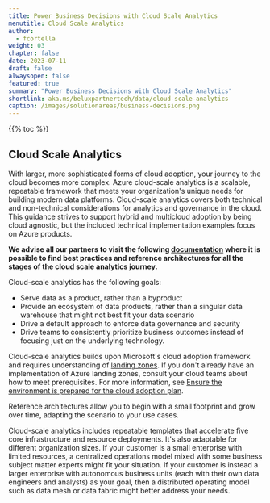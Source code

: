 ```yaml
---
title: Power Business Decisions with Cloud Scale Analytics
menutitle: Cloud Scale Analytics
author: 
  - fcortella
weight: 03
chapter: false
date: 2023-07-11
draft: false
alwaysopen: false
featured: true
summary: "Power Business Decisions with Cloud Scale Analytics"
shortlink: aka.ms/beluxpartnertech/data/cloud-scale-analytics
caption: /images/solutionareas/business-decisions.png
---
```

{{% toc %}}

## Cloud Scale Analytics
 
 With larger, more sophisticated forms of cloud adoption, your journey to the cloud becomes more complex. Azure cloud-scale analytics is a scalable, repeatable framework that meets your organization's unique needs for building modern data platforms. Cloud-scale analytics covers both technical and non-technical considerations for analytics and governance in the cloud. This guidance strives to support hybrid and multicloud adoption by being cloud agnostic, but the included technical implementation examples focus on Azure products. 

**We advise all our partners to visit the following [documentation](https://learn.microsoft.com/en-us/azure/cloud-adoption-framework/scenarios/cloud-scale-analytics/) where it is possible to find best practices and reference architectures for all  the stages of the cloud scale analytics journey.**

Cloud-scale analytics has the following goals:

-   Serve data as a product, rather than a byproduct
-   Provide an ecosystem of data products, rather than a singular data warehouse that might not best fit your data scenario
-   Drive a default approach to enforce data governance and security
-   Drive teams to consistently prioritize business outcomes instead of focusing just on the underlying technology.

Cloud-scale analytics builds upon Microsoft's cloud adoption framework and requires understanding of  [landing zones](https://learn.microsoft.com/en-us/azure/cloud-adoption-framework/ready/landing-zone/). If you don't already have an implementation of Azure landing zones, consult your cloud teams about how to meet prerequisites. For more information, see  [Ensure the environment is prepared for the cloud adoption plan](https://learn.microsoft.com/en-us/azure/cloud-adoption-framework/ready/).

Reference architectures allow you to begin with a small footprint and grow over time, adapting the scenario to your use cases.

Cloud-scale analytics includes repeatable templates that accelerate five core infrastructure and resource deployments. It's also adaptable for different organization sizes. If your customer is a small enterprise with limited resources, a centralized operations model mixed with some business subject matter experts might fit your situation. If your customer is instead a larger enterprise with autonomous business units (each with their own data engineers and analysts) as your goal, then a distributed operating model such as data mesh or data fabric might better address your needs.
